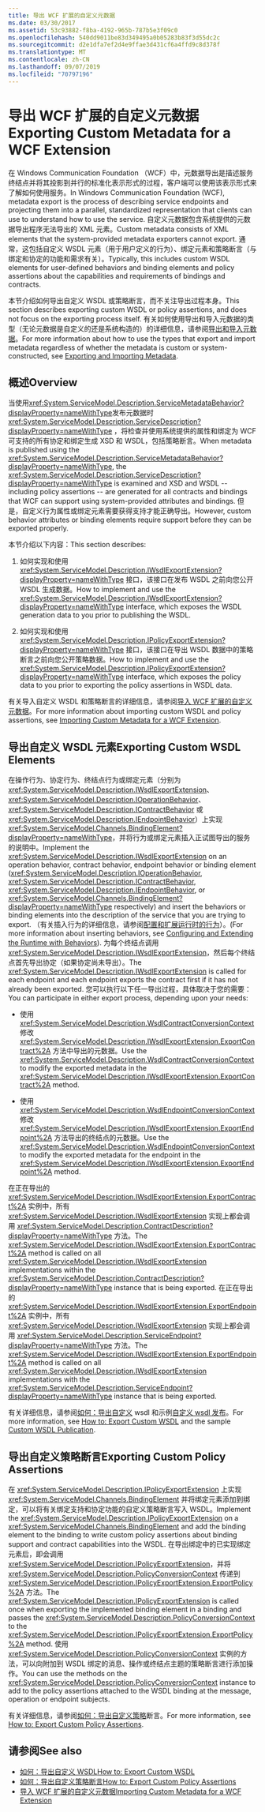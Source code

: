 ```yaml
---
title: 导出 WCF 扩展的自定义元数据
ms.date: 03/30/2017
ms.assetid: 53c93882-f8ba-4192-965b-787b5e3f09c0
ms.openlocfilehash: 540dd9011be83d349495a0b05283b83f3d55dc2c
ms.sourcegitcommit: d2e1dfa7ef2d4e9ffae3d431cf6a4ffd9c8d378f
ms.translationtype: MT
ms.contentlocale: zh-CN
ms.lasthandoff: 09/07/2019
ms.locfileid: "70797196"
---
```

# <a name="exporting-custom-metadata-for-a-wcf-extension"></a><span data-ttu-id="25e97-102">导出 WCF 扩展的自定义元数据</span><span class="sxs-lookup"><span data-stu-id="25e97-102">Exporting Custom Metadata for a WCF Extension</span></span>
<span data-ttu-id="25e97-103">在 Windows Communication Foundation （WCF）中，元数据导出是描述服务终结点并将其投影到并行的标准化表示形式的过程，客户端可以使用该表示形式来了解如何使用服务。</span><span class="sxs-lookup"><span data-stu-id="25e97-103">In Windows Communication Foundation (WCF), metadata export is the process of describing service endpoints and projecting them into a parallel, standardized representation that clients can use to understand how to use the service.</span></span> <span data-ttu-id="25e97-104">自定义元数据包含系统提供的元数据导出程序无法导出的 XML 元素。</span><span class="sxs-lookup"><span data-stu-id="25e97-104">Custom metadata consists of XML elements that the system-provided metadata exporters cannot export.</span></span> <span data-ttu-id="25e97-105">通常，这包括自定义 WSDL 元素（用于用户定义的行为）、绑定元素和策略断言（与绑定和协定的功能和需求有关）。</span><span class="sxs-lookup"><span data-stu-id="25e97-105">Typically, this includes custom WSDL elements for user-defined behaviors and binding elements and policy assertions about the capabilities and requirements of bindings and contracts.</span></span>  
  
 <span data-ttu-id="25e97-106">本节介绍如何导出自定义 WSDL 或策略断言，而不关注导出过程本身。</span><span class="sxs-lookup"><span data-stu-id="25e97-106">This section describes exporting custom WSDL or policy assertions, and does not focus on the exporting process itself.</span></span> <span data-ttu-id="25e97-107">有关如何使用导出和导入元数据的类型（无论元数据是自定义的还是系统构造的）的详细信息，请参阅[导出和导入元数据](../feature-details/exporting-and-importing-metadata.md)。</span><span class="sxs-lookup"><span data-stu-id="25e97-107">For more information about how to use the types that export and import metadata regardless of whether the metadata is custom or system-constructed, see [Exporting and Importing Metadata](../feature-details/exporting-and-importing-metadata.md).</span></span>  
  
## <a name="overview"></a><span data-ttu-id="25e97-108">概述</span><span class="sxs-lookup"><span data-stu-id="25e97-108">Overview</span></span>  
 <span data-ttu-id="25e97-109">当使用<xref:System.ServiceModel.Description.ServiceMetadataBehavior?displayProperty=nameWithType>发布元数据时<xref:System.ServiceModel.Description.ServiceDescription?displayProperty=nameWithType> ，将检查并使用系统提供的属性和绑定为 WCF 可支持的所有协定和绑定生成 XSD 和 WSDL，包括策略断言。</span><span class="sxs-lookup"><span data-stu-id="25e97-109">When metadata is published using the <xref:System.ServiceModel.Description.ServiceMetadataBehavior?displayProperty=nameWithType>, the <xref:System.ServiceModel.Description.ServiceDescription?displayProperty=nameWithType> is examined and XSD and WSDL -- including policy assertions -- are generated for all contracts and bindings that WCF can support using system-provided attributes and bindings.</span></span> <span data-ttu-id="25e97-110">但是，自定义行为属性或绑定元素需要获得支持才能正确导出。</span><span class="sxs-lookup"><span data-stu-id="25e97-110">However, custom behavior attributes or binding elements require support before they can be exported properly.</span></span>  
  
 <span data-ttu-id="25e97-111">本节介绍以下内容：</span><span class="sxs-lookup"><span data-stu-id="25e97-111">This section describes:</span></span>  
  
1. <span data-ttu-id="25e97-112">如何实现和使用 <xref:System.ServiceModel.Description.IWsdlExportExtension?displayProperty=nameWithType> 接口，该接口在发布 WSDL 之前向您公开 WSDL 生成数据。</span><span class="sxs-lookup"><span data-stu-id="25e97-112">How to implement and use the <xref:System.ServiceModel.Description.IWsdlExportExtension?displayProperty=nameWithType> interface, which exposes the WSDL generation data to you prior to publishing the WSDL.</span></span>  
  
2. <span data-ttu-id="25e97-113">如何实现和使用 <xref:System.ServiceModel.Description.IPolicyExportExtension?displayProperty=nameWithType> 接口，该接口在导出 WSDL 数据中的策略断言之前向您公开策略数据。</span><span class="sxs-lookup"><span data-stu-id="25e97-113">How to implement and use the <xref:System.ServiceModel.Description.IPolicyExportExtension?displayProperty=nameWithType> interface, which exposes the policy data to you prior to exporting the policy assertions in WSDL data.</span></span>  
  
 <span data-ttu-id="25e97-114">有关导入自定义 WSDL 和策略断言的详细信息，请参阅[导入 WCF 扩展的自定义元数据](importing-custom-metadata-for-a-wcf-extension.md)。</span><span class="sxs-lookup"><span data-stu-id="25e97-114">For more information about importing custom WSDL and policy assertions, see [Importing Custom Metadata for a WCF Extension](importing-custom-metadata-for-a-wcf-extension.md).</span></span>  
  
## <a name="exporting-custom-wsdl-elements"></a><span data-ttu-id="25e97-115">导出自定义 WSDL 元素</span><span class="sxs-lookup"><span data-stu-id="25e97-115">Exporting Custom WSDL Elements</span></span>  
 <span data-ttu-id="25e97-116">在操作行为、协定行为、终结点行为或绑定元素（分别为 <xref:System.ServiceModel.Description.IWsdlExportExtension>、<xref:System.ServiceModel.Description.IOperationBehavior>、<xref:System.ServiceModel.Description.IContractBehavior> 或 <xref:System.ServiceModel.Description.IEndpointBehavior>）上实现 <xref:System.ServiceModel.Channels.BindingElement?displayProperty=nameWithType>，并将行为或绑定元素插入正试图导出的服务的说明中。</span><span class="sxs-lookup"><span data-stu-id="25e97-116">Implement the <xref:System.ServiceModel.Description.IWsdlExportExtension> on an operation behavior, contract behavior, endpoint behavior or binding element (<xref:System.ServiceModel.Description.IOperationBehavior>, <xref:System.ServiceModel.Description.IContractBehavior>, <xref:System.ServiceModel.Description.IEndpointBehavior>, or <xref:System.ServiceModel.Channels.BindingElement?displayProperty=nameWithType> respectively) and insert the behaviors or binding elements into the description of the service that you are trying to export.</span></span> <span data-ttu-id="25e97-117">（有关插入行为的详细信息，请参阅[配置和扩展运行时的行为](configuring-and-extending-the-runtime-with-behaviors.md)）。</span><span class="sxs-lookup"><span data-stu-id="25e97-117">(For more information about inserting behaviors, see [Configuring and Extending the Runtime with Behaviors](configuring-and-extending-the-runtime-with-behaviors.md)).</span></span> <span data-ttu-id="25e97-118">为每个终结点调用 <xref:System.ServiceModel.Description.IWsdlExportExtension>，然后每个终结点首先导出协定（如果协定尚未导出）。</span><span class="sxs-lookup"><span data-stu-id="25e97-118">The <xref:System.ServiceModel.Description.IWsdlExportExtension> is called for each endpoint and each endpoint exports the contract first if it has not already been exported.</span></span> <span data-ttu-id="25e97-119">您可以执行以下任一导出过程，具体取决于您的需要：</span><span class="sxs-lookup"><span data-stu-id="25e97-119">You can participate in either export process, depending upon your needs:</span></span>  
  
- <span data-ttu-id="25e97-120">使用 <xref:System.ServiceModel.Description.WsdlContractConversionContext> 修改 <xref:System.ServiceModel.Description.IWsdlExportExtension.ExportContract%2A> 方法中导出的元数据。</span><span class="sxs-lookup"><span data-stu-id="25e97-120">Use the <xref:System.ServiceModel.Description.WsdlContractConversionContext> to modify the exported metadata in the <xref:System.ServiceModel.Description.IWsdlExportExtension.ExportContract%2A> method.</span></span>  
  
- <span data-ttu-id="25e97-121">使用 <xref:System.ServiceModel.Description.WsdlEndpointConversionContext> 修改 <xref:System.ServiceModel.Description.IWsdlExportExtension.ExportEndpoint%2A> 方法导出的终结点的元数据。</span><span class="sxs-lookup"><span data-stu-id="25e97-121">Use the <xref:System.ServiceModel.Description.WsdlEndpointConversionContext> to modify the exported metadata for the endpoint in the <xref:System.ServiceModel.Description.IWsdlExportExtension.ExportEndpoint%2A> method.</span></span>  
  
 <span data-ttu-id="25e97-122">在正在导出的 <xref:System.ServiceModel.Description.IWsdlExportExtension.ExportContract%2A> 实例中，所有 <xref:System.ServiceModel.Description.IWsdlExportExtension> 实现上都会调用 <xref:System.ServiceModel.Description.ContractDescription?displayProperty=nameWithType> 方法。</span><span class="sxs-lookup"><span data-stu-id="25e97-122">The <xref:System.ServiceModel.Description.IWsdlExportExtension.ExportContract%2A> method is called on all <xref:System.ServiceModel.Description.IWsdlExportExtension> implementations within the <xref:System.ServiceModel.Description.ContractDescription?displayProperty=nameWithType> instance that is being exported.</span></span>  <span data-ttu-id="25e97-123">在正在导出的 <xref:System.ServiceModel.Description.IWsdlExportExtension.ExportEndpoint%2A> 实例中，所有 <xref:System.ServiceModel.Description.IWsdlExportExtension> 实现上都会调用 <xref:System.ServiceModel.Description.ServiceEndpoint?displayProperty=nameWithType> 方法。</span><span class="sxs-lookup"><span data-stu-id="25e97-123">The <xref:System.ServiceModel.Description.IWsdlExportExtension.ExportEndpoint%2A> method is called on all <xref:System.ServiceModel.Description.IWsdlExportExtension> implementations with the <xref:System.ServiceModel.Description.ServiceEndpoint?displayProperty=nameWithType> instance that is being exported.</span></span>  
  
 <span data-ttu-id="25e97-124">有关详细信息，请参阅[如何：导出自定义](how-to-export-custom-wsdl.md) wsdl 和示例[自定义 wsdl 发布](../samples/custom-wsdl-publication.md)。</span><span class="sxs-lookup"><span data-stu-id="25e97-124">For more information, see [How to: Export Custom WSDL](how-to-export-custom-wsdl.md) and the sample [Custom WSDL Publication](../samples/custom-wsdl-publication.md).</span></span>  
  
## <a name="exporting-custom-policy-assertions"></a><span data-ttu-id="25e97-125">导出自定义策略断言</span><span class="sxs-lookup"><span data-stu-id="25e97-125">Exporting Custom Policy Assertions</span></span>  
 <span data-ttu-id="25e97-126">在 <xref:System.ServiceModel.Description.IPolicyExportExtension> 上实现 <xref:System.ServiceModel.Channels.BindingElement> 并将绑定元素添加到绑定，可以将有关绑定支持和协定功能的自定义策略断言写入 WSDL。</span><span class="sxs-lookup"><span data-stu-id="25e97-126">Implement the <xref:System.ServiceModel.Description.IPolicyExportExtension> on a <xref:System.ServiceModel.Channels.BindingElement> and add the binding element to the binding to write custom policy assertions about binding support and contract capabilities into the WSDL.</span></span> <span data-ttu-id="25e97-127">在导出绑定中的已实现绑定元素后，即会调用 <xref:System.ServiceModel.Description.IPolicyExportExtension>，并将 <xref:System.ServiceModel.Description.PolicyConversionContext> 传递到 <xref:System.ServiceModel.Description.IPolicyExportExtension.ExportPolicy%2A> 方法。</span><span class="sxs-lookup"><span data-stu-id="25e97-127">The <xref:System.ServiceModel.Description.IPolicyExportExtension> is called once when exporting the implemented binding element in a binding and passes the <xref:System.ServiceModel.Description.PolicyConversionContext> to the <xref:System.ServiceModel.Description.IPolicyExportExtension.ExportPolicy%2A> method.</span></span> <span data-ttu-id="25e97-128">使用 <xref:System.ServiceModel.Description.PolicyConversionContext> 实例的方法，可以向附加到 WSDL 绑定的消息、操作或终结点主题的策略断言进行添加操作。</span><span class="sxs-lookup"><span data-stu-id="25e97-128">You can use the methods on the <xref:System.ServiceModel.Description.PolicyConversionContext> instance to add to the policy assertions attached to the WSDL binding at the message, operation or endpoint subjects.</span></span>  
  
 <span data-ttu-id="25e97-129">有关详细信息，请参阅[如何：导出自定义策略](how-to-export-custom-policy-assertions.md)断言。</span><span class="sxs-lookup"><span data-stu-id="25e97-129">For more information, see [How to: Export Custom Policy Assertions](how-to-export-custom-policy-assertions.md).</span></span>  
  
## <a name="see-also"></a><span data-ttu-id="25e97-130">请参阅</span><span class="sxs-lookup"><span data-stu-id="25e97-130">See also</span></span>

- [<span data-ttu-id="25e97-131">如何：导出自定义 WSDL</span><span class="sxs-lookup"><span data-stu-id="25e97-131">How to: Export Custom WSDL</span></span>](how-to-export-custom-wsdl.md)
- [<span data-ttu-id="25e97-132">如何：导出自定义策略断言</span><span class="sxs-lookup"><span data-stu-id="25e97-132">How to: Export Custom Policy Assertions</span></span>](how-to-export-custom-policy-assertions.md)
- [<span data-ttu-id="25e97-133">导入 WCF 扩展的自定义元数据</span><span class="sxs-lookup"><span data-stu-id="25e97-133">Importing Custom Metadata for a WCF Extension</span></span>](importing-custom-metadata-for-a-wcf-extension.md)
